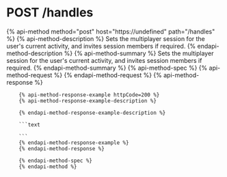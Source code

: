 # POST /handles

{% api-method method="post" host="https://undefined" path="/handles" %}
        {% api-method-description %}
        Sets the multiplayer session for the user's current activity, and invites session members if required.
        {% endapi-method-description %}
        {% api-method-summary %}
        Sets the multiplayer session for the user's current activity, and invites session members if required.
        {% endapi-method-summary %}
        {% api-method-spec %}
        {% api-method-request %}
{% endapi-method-request %}
        {% api-method-response %}
        
        {% api-method-response-example httpCode=200 %}
        {% api-method-response-example-description %}
        
        {% endapi-method-response-example-description %}
        
        ```text
        
        ```
        {% endapi-method-response-example %}
        {% endapi-method-response %}
        
        {% endapi-method-spec %}
        {% endapi-method %}